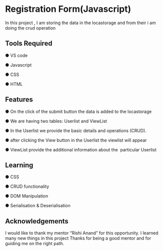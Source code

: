 
#  Registration Form(Javascript)

In this project , I am storing the data in the locastorage
 and from their i am doing the crud operation


## Tools Required
● VS code

● Javascript

● CSS

● HTML


## Features
● On the click of the submit button the data is added to the locastorage


● We are having two tables: Userlist and ViewList

● In the Userlist we provide the basic details and operations (CRUD).

● after clicking the View button in the Userlist the viewlist will appear

● ViewList provide the additional information about the
   particular Userlist


## Learning

● CSS

● CRUD functionality 

● DOM Manipulation

● Serialisation & Deserialisation


## Acknowledgements


I would like to thank my mentor “Rishi Anand” for this
opportunity. I learned many new things in this project
Thanks for being a good mentor and for guiding me on
the right path.


